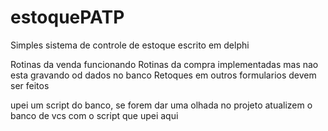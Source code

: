 # estoquePATP
Simples sistema de controle de estoque escrito em delphi

Rotinas da venda funcionando
Rotinas da compra implementadas mas nao esta gravando od dados no banco
Retoques em outros formularios devem ser feitos

upei um script do banco, se forem dar uma olhada no projeto atualizem o banco de vcs com o script que upei aqui


